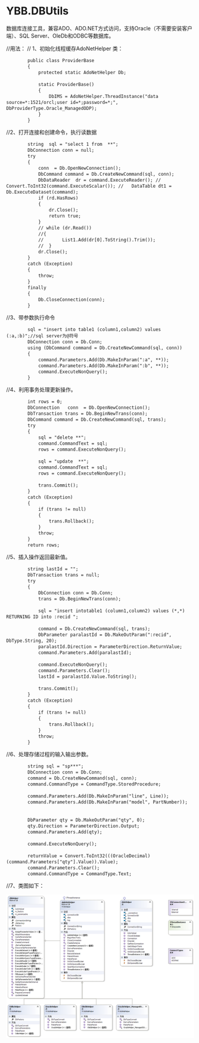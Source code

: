 # YBB.DBUtils
数据库连接工具，兼容ADO、ADO.NET方式访问，支持Oracle（不需要安装客户端）、SQL Server、OleDb和ODBC等数据库。

//用法：
// 1、初始化线程缓存AdoNetHelper 类：

            public class ProviderBase
            {
                protected static AdoNetHelper Db;
 
                static ProviderBase()
                {
                    DbIMS = AdoNetHelper.ThreadInstance("data source=*:1521/orcl;user id=*;password=*;", DbProviderType.Oracle_ManagedODP);
                }
            }
 
//2、打开连接和创建命令，执行读数据

            string  sql = "select 1 from  **";
            DbConnection conn = null;
            try
            {
                conn  = Db.OpenNewConnection();
                DbCommand command = Db.CreateNewCommand(sql, conn);
                DbDataReader  dr = command.ExecuteReader(); //   Convert.ToInt32(command.ExecuteScalar()); //   DataTable dt1 = Db.ExecuteDataset(command);
                if (rd.HasRows)
                {
                    dr.Close();
                    return true;
                }
                // while (dr.Read())
                //{
                //       List1.Add(dr[0].ToString().Trim());
                //  }
                dr.Close();
            }
            catch (Exception)
            {
                throw;
            }
            finally
            {
                Db.CloseConnection(conn);
            }

//3、带参数执行命令

            sql = "insert into table1 (column1,column2) values (:a,:b)";//sql server为@符号
            DbConnection conn = Db.Conn;
            using (DbCommand command = Db.CreateNewCommand(sql, conn))
            {
                command.Parameters.Add(Db.MakeInParam(":a", **));
                command.Parameters.Add(Db.MakeInParam(":b", **));
                command.ExecuteNonQuery();
            }

//4、利用事务处理更新操作。

            int rows = 0;
            DbConnection   conn  = Db.OpenNewConnection();
            DbTransaction trans = Db.BeginNewTrans(conn);
            DbCommand command = Db.CreateNewCommand(sql, trans);
            try
            {  
                sql = "delete **";
                command.CommandText = sql;
                rows = command.ExecuteNonQuery();

                sql = "update  **";
                command.CommandText = sql;
                rows = command.ExecuteNonQuery();
             
                trans.Commit();
            }
            catch (Exception)
            {
                if (trans != null)
                {
                    trans.Rollback();
                }
                throw;
            }
            return rows;

//5、插入操作返回最新值。

            string lastId = "";
            DbTransaction trans = null;
            try
            {
                DbConnection conn = Db.Conn;
                trans = Db.BeginNewTrans(conn);

                sql = "insert intotable1 (column1,column2) values (*,*) RETURNING ID into :recid ";

                command = Db.CreateNewCommand(sql, trans);
                DbParameter paralastId = Db.MakeOutParam(":recid", DbType.String, 20);
                paralastId.Direction = ParameterDirection.ReturnValue;
                command.Parameters.Add(paralastId);

                command.ExecuteNonQuery();
                command.Parameters.Clear();
                lastId = paralastId.Value.ToString();

                trans.Commit();
            }
            catch (Exception)
            {
                if (trans != null)
                {
                    trans.Rollback();
                }
                throw;
            }

//6、处理存储过程的输入输出参数。

            string sql = "sp***";
            DbConnection conn = Db.Conn;
            command = Db.CreateNewCommand(sql, conn);
            command.CommandType = CommandType.StoredProcedure;

            command.Parameters.Add(Db.MakeInParam("line", Line));
            command.Parameters.Add(Db.MakeInParam("model", PartNumber));

 
            DbParameter qty = Db.MakeOutParam("qty", 0);
            qty.Direction = ParameterDirection.Output;
            command.Parameters.Add(qty);

            command.ExecuteNonQuery();

            returnValue = Convert.ToInt32(((OracleDecimal)(command.Parameters["qty"].Value)).Value);
            command.Parameters.Clear();
            command.CommandType = CommandType.Text;
            
//7、类图如下：

![](https://github.com/BobinYang/YBB.DBUtils/blob/master/screenshots/ClassDiagram1.png?raw=true) 
